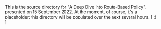This is the source directory for "A Deep Dive into Route-Based Policy",
presented on 15 September 2022. At the moment, of course, it's a placeholder:
this directory will be populated over the next several hours. [ :) ]
